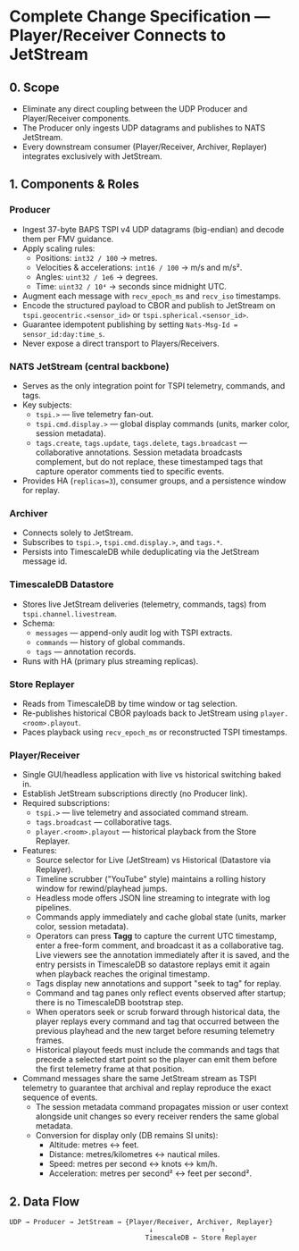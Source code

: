 # Complete Change Specification — Player/Receiver Connects to JetStream

## 0. Scope

* Eliminate any direct coupling between the UDP Producer and Player/Receiver components.
* The Producer only ingests UDP datagrams and publishes to NATS JetStream.
* Every downstream consumer (Player/Receiver, Archiver, Replayer) integrates exclusively with JetStream.

## 1. Components & Roles

### Producer
* Ingest 37-byte BAPS TSPI v4 UDP datagrams (big-endian) and decode them per FMV guidance.
* Apply scaling rules:
  * Positions: `int32 / 100` → metres.
  * Velocities & accelerations: `int16 / 100` → m/s and m/s².
  * Angles: `uint32 / 1e6` → degrees.
  * Time: `uint32 / 10⁴` → seconds since midnight UTC.
* Augment each message with `recv_epoch_ms` and `recv_iso` timestamps.
* Encode the structured payload to CBOR and publish to JetStream on
  `tspi.geocentric.<sensor_id>` or `tspi.spherical.<sensor_id>`.
* Guarantee idempotent publishing by setting `Nats-Msg-Id = sensor_id:day:time_s`.
* Never expose a direct transport to Players/Receivers.

### NATS JetStream (central backbone)
* Serves as the only integration point for TSPI telemetry, commands, and tags.
* Key subjects:
  * `tspi.>` — live telemetry fan-out.
  * `tspi.cmd.display.>` — global display commands (units, marker color, session metadata).
  * `tags.create`, `tags.update`, `tags.delete`, `tags.broadcast` — collaborative annotations.
  Session metadata broadcasts complement, but do not replace, these timestamped
  tags that capture operator comments tied to specific events.
* Provides HA (`replicas=3`), consumer groups, and a persistence window for replay.

### Archiver
* Connects solely to JetStream.
* Subscribes to `tspi.>`, `tspi.cmd.display.>`, and `tags.*`.
* Persists into TimescaleDB while deduplicating via the JetStream message id.

### TimescaleDB Datastore
* Stores live JetStream deliveries (telemetry, commands, tags) from `tspi.channel.livestream`.
* Schema:
  * `messages` — append-only audit log with TSPI extracts.
  * `commands` — history of global commands.
  * `tags` — annotation records.
* Runs with HA (primary plus streaming replicas).

### Store Replayer
* Reads from TimescaleDB by time window or tag selection.
* Re-publishes historical CBOR payloads back to JetStream using `player.<room>.playout`.
* Paces playback using `recv_epoch_ms` or reconstructed TSPI timestamps.

### Player/Receiver
* Single GUI/headless application with live vs historical switching baked in.
* Establish JetStream subscriptions directly (no Producer link).
* Required subscriptions:
  * `tspi.>` — live telemetry and associated command stream.
  * `tags.broadcast` — collaborative tags.
  * `player.<room>.playout` — historical playback from the Store Replayer.
* Features:
  * Source selector for Live (JetStream) vs Historical (Datastore via Replayer).
  * Timeline scrubber ("YouTube" style) maintains a rolling history window for rewind/playhead jumps.
  * Headless mode offers JSON line streaming to integrate with log pipelines.
  * Commands apply immediately and cache global state (units, marker color, session metadata).
  * Operators can press **Tagg** to capture the current UTC timestamp, enter a
    free-form comment, and broadcast it as a collaborative tag. Live viewers see
    the annotation immediately after it is saved, and the entry persists in
    TimescaleDB so datastore replays emit it again when playback reaches the
    original timestamp.
  * Tags display new annotations and support "seek to tag" for replay.
  * Command and tag panes only reflect events observed after startup; there is no TimescaleDB bootstrap step.
  * When operators seek or scrub forward through historical data, the player replays every command and tag that occurred between the previous playhead and the new target before resuming telemetry frames.
  * Historical playout feeds must include the commands and tags that precede a selected start point so the player can emit them before the first telemetry frame at that position.
* Command messages share the same JetStream stream as TSPI telemetry to guarantee that archival and replay reproduce the exact sequence of events.
  * The session metadata command propagates mission or user context alongside unit changes so every receiver renders the same global metadata.
  * Conversion for display only (DB remains SI units):
    * Altitude: metres ↔ feet.
    * Distance: metres/kilometres ↔ nautical miles.
    * Speed: metres per second ↔ knots ↔ km/h.
    * Acceleration: metres per second² ↔ feet per second².

## 2. Data Flow

```
UDP → Producer → JetStream → {Player/Receiver, Archiver, Replayer}
                                   ↓                 ↑
                                  TimescaleDB ← Store Replayer
```
